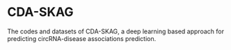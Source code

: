 # CDA-SKAG
 The codes and datasets of CDA-SKAG, a deep learning based approach for predicting circRNA-disease associations prediction.
